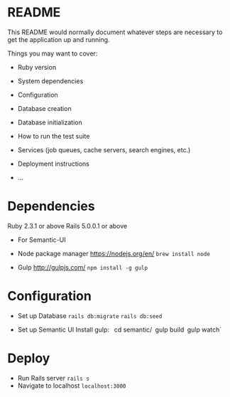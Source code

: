 # README

This README would normally document whatever steps are necessary to get the
application up and running.

Things you may want to cover:

* Ruby version

* System dependencies

* Configuration

* Database creation

* Database initialization

* How to run the test suite

* Services (job queues, cache servers, search engines, etc.)

* Deployment instructions

* ...

# Dependencies

Ruby 2.3.1 or above
Rails 5.0.0.1 or above

* For Semantic-UI
- Node package manager https://nodejs.org/en/
`brew install node`

- Gulp http://gulpjs.com/
`npm install -g gulp`


# Configuration

* Set up Database
`rails db:migrate`
`rails db:seed`

* Set up Semantic UI
Install gulp: `
`cd semantic/`
`gulp build`
`gulp watch`

# Deploy

* Run Rails server
`rails s`
* Navigate to localhost
`localhost:3000`
